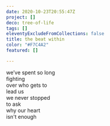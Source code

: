 ```yaml
---
date: 2020-10-23T20:55:47Z
project: []
deco: tree-of-life
tags: []
eleventyExcludeFromCollections: false
title: the beat within
color: "#F7C4A2"
featured: []

---
```

we’ve spent so long  
fighting  
over who gets to  
lead us  
we never stopped  
to ask  
why our heart  
isn't enough